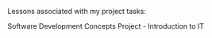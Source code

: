 Lessons associated with my project tasks:

Software Development Concepts Project - Introduction to IT
